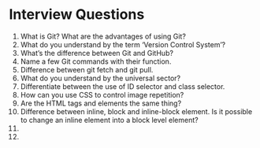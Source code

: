 # Interview Questions

1) What is Git? What are the advantages of using Git?
2) What do you understand by the term ‘Version Control System’?
3) What’s the difference between Git and GitHub?
4) Name a few Git commands with their function.
5) Difference between git fetch and git pull.
6) What do you understand by the universal sector?
7) Differentiate between the use of ID selector and class selector.
8) How can you use CSS to control image repetition?
9) Are the HTML tags and elements the same thing?
10) Difference between inline, block and inline-block element. Is it possible to change an inline element into a block level element?
11) 
12) 
